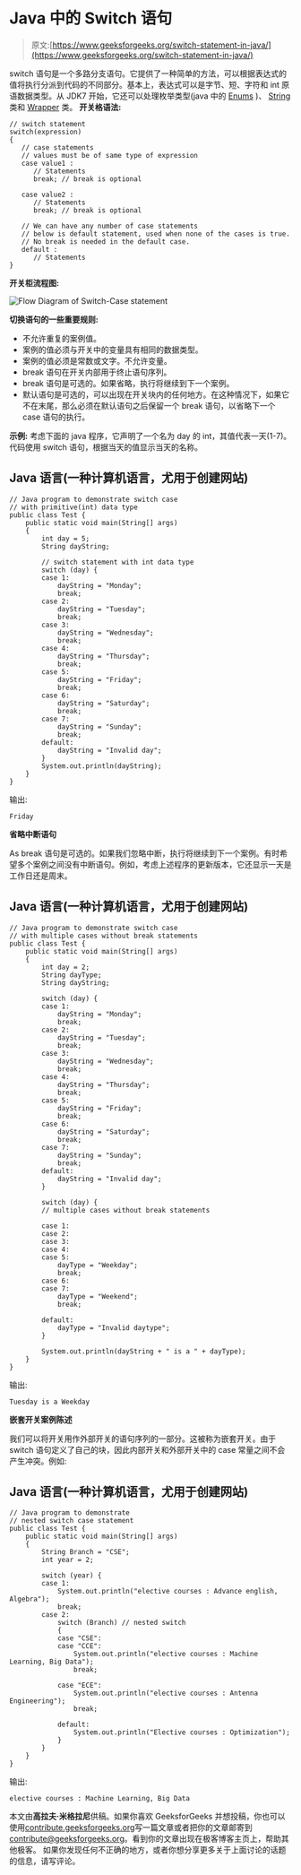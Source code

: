 # Java 中的 Switch 语句

> 原文:[https://www.geeksforgeeks.org/switch-statement-in-java/](https://www.geeksforgeeks.org/switch-statement-in-java/)

switch 语句是一个多路分支语句。它提供了一种简单的方法，可以根据表达式的值将执行分派到代码的不同部分。基本上，表达式可以是字节、短、字符和 int 原语数据类型。从 JDK7 开始，它还可以处理枚举类型(java 中的 [Enums](https://www.geeksforgeeks.org/enum-in-java/) )、 [String](https://www.geeksforgeeks.org/string-class-in-java/) 类和 [Wrapper](https://www.geeksforgeeks.org/primitive-wrapper-classes-are-immutable-in-java/) 类。
**开关格语法:**

```
// switch statement 
switch(expression)
{
   // case statements
   // values must be of same type of expression
   case value1 :
      // Statements
      break; // break is optional

   case value2 :
      // Statements
      break; // break is optional

   // We can have any number of case statements
   // below is default statement, used when none of the cases is true. 
   // No break is needed in the default case.
   default : 
      // Statements
}

```

**开关柜流程图:**

![Flow Diagram of Switch-Case statement](img/89528ab7fc05426ddb99bdccb74db31f.png)

**切换语句的一些重要规则:**

*   不允许重复的案例值。
*   案例的值必须与开关中的变量具有相同的数据类型。
*   案例的值必须是常数或文字。不允许变量。
*   break 语句在开关内部用于终止语句序列。
*   break 语句是可选的。如果省略，执行将继续到下一个案例。
*   默认语句是可选的，可以出现在开关块内的任何地方。在这种情况下，如果它不在末尾，那么必须在默认语句之后保留一个 break 语句，以省略下一个 case 语句的执行。

**示例:**
考虑下面的 java 程序，它声明了一个名为 day 的 int，其值代表一天(1-7)。代码使用 switch 语句，根据当天的值显示当天的名称。

## Java 语言(一种计算机语言，尤用于创建网站)

```
// Java program to demonstrate switch case
// with primitive(int) data type
public class Test {
    public static void main(String[] args)
    {
        int day = 5;
        String dayString;

        // switch statement with int data type
        switch (day) {
        case 1:
            dayString = "Monday";
            break;
        case 2:
            dayString = "Tuesday";
            break;
        case 3:
            dayString = "Wednesday";
            break;
        case 4:
            dayString = "Thursday";
            break;
        case 5:
            dayString = "Friday";
            break;
        case 6:
            dayString = "Saturday";
            break;
        case 7:
            dayString = "Sunday";
            break;
        default:
            dayString = "Invalid day";
        }
        System.out.println(dayString);
    }
}
```

输出:

```
Friday

```

**省略中断语句**

As break 语句是可选的。如果我们忽略中断，执行将继续到下一个案例。有时希望多个案例之间没有中断语句。例如，考虑上述程序的更新版本，它还显示一天是工作日还是周末。

## Java 语言(一种计算机语言，尤用于创建网站)

```
// Java program to demonstrate switch case
// with multiple cases without break statements
public class Test {
    public static void main(String[] args)
    {
        int day = 2;
        String dayType;
        String dayString;

        switch (day) {
        case 1:
            dayString = "Monday";
            break;
        case 2:
            dayString = "Tuesday";
            break;
        case 3:
            dayString = "Wednesday";
            break;
        case 4:
            dayString = "Thursday";
            break;
        case 5:
            dayString = "Friday";
            break;
        case 6:
            dayString = "Saturday";
            break;
        case 7:
            dayString = "Sunday";
            break;
        default:
            dayString = "Invalid day";
        }

        switch (day) {
        // multiple cases without break statements

        case 1:
        case 2:
        case 3:
        case 4:
        case 5:
            dayType = "Weekday";
            break;
        case 6:
        case 7:
            dayType = "Weekend";
            break;

        default:
            dayType = "Invalid daytype";
        }

        System.out.println(dayString + " is a " + dayType);
    }
}
```

输出:

```
Tuesday is a Weekday

```

**嵌套开关案例陈述**

我们可以将开关用作外部开关的语句序列的一部分。这被称为嵌套开关。由于 switch 语句定义了自己的块，因此内部开关和外部开关中的 case 常量之间不会产生冲突。例如:

## Java 语言(一种计算机语言，尤用于创建网站)

```
// Java program to demonstrate
// nested switch case statement
public class Test {
    public static void main(String[] args)
    {
        String Branch = "CSE";
        int year = 2;

        switch (year) {
        case 1:
            System.out.println("elective courses : Advance english, Algebra");
            break;
        case 2:
            switch (Branch) // nested switch
            {
            case "CSE":
            case "CCE":
                System.out.println("elective courses : Machine Learning, Big Data");
                break;

            case "ECE":
                System.out.println("elective courses : Antenna Engineering");
                break;

            default:
                System.out.println("Elective courses : Optimization");
            }
        }
    }
}
```

输出:

```
elective courses : Machine Learning, Big Data

```

本文由**高拉夫·米格拉尼**供稿。如果你喜欢 GeeksforGeeks 并想投稿，你也可以使用[contribute.geeksforgeeks.org](http://www.contribute.geeksforgeeks.org)写一篇文章或者把你的文章邮寄到 contribute@geeksforgeeks.org。看到你的文章出现在极客博客主页上，帮助其他极客。
如果你发现任何不正确的地方，或者你想分享更多关于上面讨论的话题的信息，请写评论。